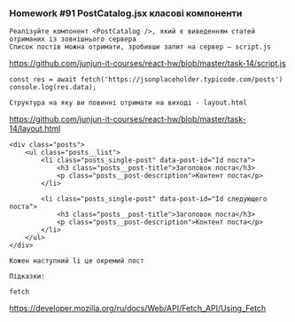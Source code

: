### Homework #91 PostCatalog.jsx класові компоненти
    Реалізуйте компонент <PostCatalog />, який є виведенням статей отриманих із зовнішнього сервера
    Список постів можна отримати, зробивши запит на сервер — script.js
https://github.com/junjun-it-courses/react-hw/blob/master/task-14/script.js

    const res = await fetch('https://jsonplaceholder.typicode.com/posts')
    console.log(res.data);

    Структура на яку ви повинні отримати на виході - layout.html
https://github.com/junjun-it-courses/react-hw/blob/master/task-14/layout.html
    
    <div class="posts">
        <ul class="posts__list">
            <li class="posts_single-post" data-post-id="Id поста">
                <h3 class="posts__post-title">Заголовок поста</h3>
                <p class="posts__post-description">Контент поста</p>
            </li>
    
            <li class="posts_single-post" data-post-id="Id следующего поста">
                <h3 class="posts__post-title">Заголовок поста</h3>
                <p class="posts__post-description">Контент поста</p>
            </li>
        </ul>
    </div>

    Кожен наступний li це окремий пост

    Підказки:
    
    fetch
https://developer.mozilla.org/ru/docs/Web/API/Fetch_API/Using_Fetch